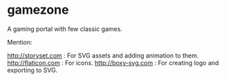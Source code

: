 # gamezone
A gaming portal with few classic games.


Mention:

http://storyset.com : For SVG assets and adding animation to them.
http://flaticon.com : For icons. 
http://boxy-svg.com : For creating logo and exporting to SVG.